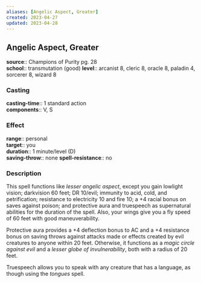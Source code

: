```yaml
---
aliases: [Angelic Aspect, Greater]
created: 2023-04-27
updated: 2023-04-28
---
```


## Angelic Aspect, Greater

**source**:: Champions of Purity pg. 28  
**school**:: transmutation (good)
**level**:: arcanist 8, cleric 8, oracle 8, paladin 4, sorcerer 8, wizard 8

### Casting

**casting-time**:: 1 standard action  
**components**:: V, S

### Effect

**range**:: personal  
**target**:: you  
**duration**:: 1 minute/level (D)  
**saving-throw**:: none
**spell-resistance**:: no

### Description

This spell functions like *lesser angelic aspect*, except you gain lowlight vision; darkvision 60 feet; DR 10/evil; immunity to acid, cold, and petrification; resistance to electricity 10 and fire 10; a +4 racial bonus on saves against poison; and protective aura and truespeech as supernatural abilities for the duration of the spell. Also, your wings give you a fly speed of 60 feet with good maneuverability.  
  
Protective aura provides a +4 deflection bonus to AC and a +4 resistance bonus on saving throws against attacks made or effects created by evil creatures to anyone within 20 feet. Otherwise, it functions as a *magic circle against evil* and a *lesser globe of invulnerability*, both with a radius of 20 feet.  
  
Truespeech allows you to speak with any creature that has a language, as though using the *tongues* spell.
